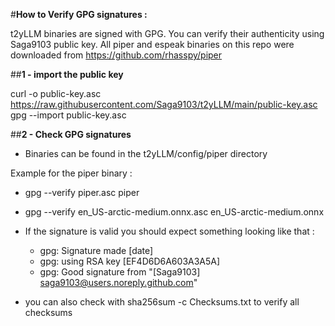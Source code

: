 #**How to Verify GPG signatures :**

t2yLLM binaries are signed with GPG. You can verify their authenticity using Saga9103 public key.
All piper and espeak binaries on this repo were downloaded from https://github.com/rhasspy/piper

##**1 - import the public key**

curl -o public-key.asc https://raw.githubusercontent.com/Saga9103/t2yLLM/main/public-key.asc
gpg --import public-key.asc

##**2 - Check GPG signatures**

 - Binaries can be found in the t2yLLM/config/piper directory

Example for the piper binary :
  - gpg --verify piper.asc piper
  - gpg --verify en_US-arctic-medium.onnx.asc en_US-arctic-medium.onnx

- If the signature is valid you should expect something looking like that :
  - gpg: Signature made [date]
  - gpg: using RSA key [EF4D6D6A603A3A5A]
  - gpg: Good signature from "[Saga9103] saga9103@users.noreply.github.com"

- you can also check with sha256sum -c Checksums.txt to verify all checksums
